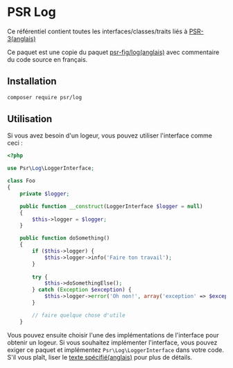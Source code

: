 PSR Log
======

Ce référentiel contient toutes les interfaces/classes/traits liés à
[PSR-3(anglais)](https://github.com/php-fig/fig-standards/blob/master/accepted/PSR-3-logger-interface.md)

Ce paquet est une copie du paquet [psr-fig/log(anglais)](https://github.com/php-fig/log/blob/master/README.md)
avec commentaire du code source en français.

Installation
------------

```bash
composer require psr/log
```

Utilisation
-----------

Si vous avez besoin d'un logeur, vous pouvez utiliser l'interface comme ceci :

````php
<?php

use Psr\Log\LoggerInterface;

class Foo
{
    private $logger;

    public function __construct(LoggerInterface $logger = null)
    {
        $this->logger = $logger;
    }

    public function doSomething()
    {
        if ($this->logger) {
            $this->logger->info('Faire ton travail');
        }
           
        try {
            $this->doSomethingElse();
        } catch (Exception $exception) {
            $this->logger->error('Oh non!', array('exception' => $exception));
        }

        // faire quelque chose d'utile
    }
````

Vous pouvez ensuite choisir l'une des implémentations de l'interface pour obtenir un logeur.
Si vous souhaitez implémenter l'interface, vous pouvez exiger ce paquet et
implémentez `Psr\Log\LoggerInterface` dans votre code. S'il vous plaît, liser
le [texte spécifié(anglais)](https://github.com/php-fig/fig-standards/blob/master/accepted/PSR-3-logger-interface.md)
pour plus de détails.